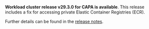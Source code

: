 **Workload cluster release v29.3.0 for CAPA is available**. This release includes a fix for accessing private Elastic Container Registries (ECR).

Further details can be found in the [release notes](https://docs.giantswarm.io/changes/workload-cluster-releases-capa/releases/aws-29.3.0).
